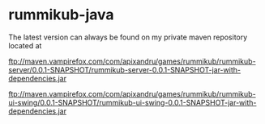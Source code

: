 # rummikub-java
The latest version can always be found on my private maven repository located at

ftp://maven.vampirefox.com/com/apixandru/games/rummikub/rummikub-server/0.0.1-SNAPSHOT/rummikub-server-0.0.1-SNAPSHOT-jar-with-dependencies.jar

ftp://maven.vampirefox.com/com/apixandru/games/rummikub/rummikub-ui-swing/0.0.1-SNAPSHOT/rummikub-ui-swing-0.0.1-SNAPSHOT-jar-with-dependencies.jar
